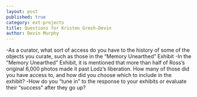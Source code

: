```yaml
---
layout: post
published: true
category: ext-projects
title: Questions for Kristen Gresh-Devin
author: Devin Murphy
---
```

-As a curator, what sort of access do you have to the history of some of the objects you curate, such as those in the “Memory Unearthed” Exhibit
-In the “Memory Unearthed” Exhibit, it is mentioned that more than half of Ross’s original 6,000 photos made it past Lodz’s liberation. How many of those did you have access to, and how did you choose which to include in the exhibit?
-How do you “tune in” to the response to your exhibits or evaluate their “success” after they go up?

